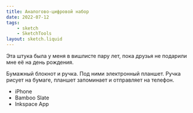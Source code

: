 ```yaml
---
title: Аналогово-цифровой набор
date: 2022-07-12
tags:
    - sketch
    - SketchTools
layout: sketch.liquid
---
```


Эта штука была у меня в вишлисте пару лет, пока друзья не подарили мне её на день рождения.

Бумажный блокнот и ручка. Под ними электронный планшет. Ручка рисует на бумаге, планшет запоминает и отправляет на телефон.

-   iPhone
-   Bamboo Slate
-   Inkspace App
